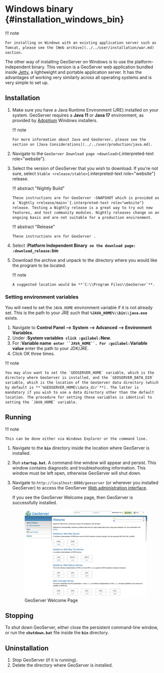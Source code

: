 # Windows binary {#installation_windows_bin}

!!! note

    For installing on Windows with an existing application server such as Tomcat, please see the [Web archive](../../user/installation/war.md) section.


The other way of installing GeoServer on Windows is to use the platform-independent binary. This version is a GeoServer web application bundled inside [Jetty](http://eclipse.org/jetty/), a lightweight and portable application server. It has the advantages of working very similarly across all operating systems and is very simple to set up.

## Installation

1.  Make sure you have a Java Runtime Environment (JRE) installed on your system. GeoServer requires a **Java 11** or **Java 17** environment, as provided by [Adoptium](https://adoptium.net) Windows installers.

    !!! note

        For more information about Java and GeoServer, please see the section on [Java Considerations](../../user/production/java.md).


2.  Navigate to the `GeoServer Download page <download>`{.interpreted-text role="website"}.

3.  Select the version of GeoServer that you wish to download. If you're not sure, select `Stable <release/stable>`{.interpreted-text role="website"} release.

    !!! abstract "Nightly Build"

        These instructions are for GeoServer -SNAPSHOT which is provided as a `Nightly <release/main>`{.interpreted-text role="website"} release. Testing a Nightly release is a great way to try out new features, and test community modules. Nightly releases change on an ongoing basis and are not suitable for a production environment.


    !!! abstract "Release"

        These instructions are for GeoServer .


4.  Select :**Platform Independent Binary` on the download page: :download_release:`bin**

5.  Download the archive and unpack to the directory where you would like the program to be located.

    !!! note

        A suggested location would be **`C:\\Program Files\\GeoServer`**.


### Setting environment variables

You will need to set the `JAVA_HOME` environment variable if it is not already set. This is the path to your JRE such that **`%JAVA_HOME%\\bin\\java.exe`** exists.

1.  Navigate to **Control Panel --> System --> Advanced --> Environment Variables**.
2.  Under :**System variables` click :guilabel:`New**.
3.  For :**Variable name` enter ``JAVA_HOME``. For :guilabel:`Variable value** enter the path to your JDK/JRE.
4.  Click OK three times.

!!! note

    You may also want to set the `GEOSERVER_HOME` variable, which is the directory where GeoServer is installed, and the `GEOSERVER_DATA_DIR` variable, which is the location of the GeoServer data directory (which by default is **`%GEOSERVER_HOME\\data_dir`**). The latter is mandatory if you wish to use a data directory other than the default location. The procedure for setting these variables is identical to setting the `JAVA_HOME` variable.


## Running

!!! note

    This can be done either via Windows Explorer or the command line.


1.  Navigate to the **`bin`** directory inside the location where GeoServer is installed.

2.  Run **`startup.bat`**. A command-line window will appear and persist. This window contains diagnostic and troubleshooting information. This window must be left open, otherwise GeoServer will shut down.

3.  Navigate to `http://localhost:8080/geoserver` (or wherever you installed GeoServer) to access the GeoServer [Web administration interface](../../user/webadmin/index.md).

    If you see the GeoServer Welcome page, then GeoServer is successfully installed.

    <figure>
    <img src="images/success.png" alt="images/success.png" />
    <figcaption>GeoServer Welcome Page</figcaption>
    </figure>

## Stopping

To shut down GeoServer, either close the persistent command-line window, or run the **`shutdown.bat`** file inside the **`bin`** directory.

## Uninstallation

1.  Stop GeoServer (if it is running).
2.  Delete the directory where GeoServer is installed.
